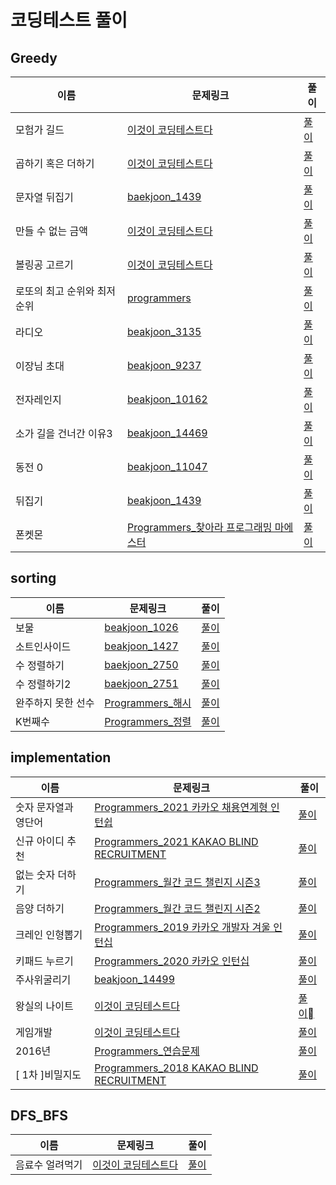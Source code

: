 # 코딩테스트 풀이

## Greedy
이름|문제링크|풀이
---|---|---|
모험가 길드|[이것이 코딩테스트다](https://gimsong83.notion.site/d0f79d36c5cd4d458af0506c4d9f7483)|[풀이](https://github.com/Gimsongsam/Practice-Coding-Test/blob/master/DFS_BFS/baekjoon_%EB%8B%A8%EC%A7%80%EB%B2%88%ED%98%B8%EB%B6%99%EC%9D%B4%EA%B8%B0_2667.py)
곱하기 혹은 더하기|[이것이 코딩테스트다](https://gimsong83.notion.site/a4170b2a78c646008ad9015ccaee476e)|[풀이](https://github.com/Gimsongsam/Practice-Coding-Test/blob/fe37409b4d2ab6d5891818a8a95507de7c5d7b1c/greedy/11-2_%EA%B3%B1%ED%95%98%EA%B8%B0%20%ED%98%B9%EC%9D%80%20%EB%8D%94%ED%95%98%EA%B8%B0.py)
문자열 뒤집기|[baekjoon_1439](https://www.acmicpc.net/problem/1439)|[풀이](https://github.com/Gimsongsam/Practice-Coding-Test/blob/master/greedy/11-3_%EB%AC%B8%EC%9E%90%EC%97%B4%20%EB%92%A4%EC%A7%91%EA%B8%B0.py)
만들 수 없는 금액|[이것이 코딩테스트다](https://gimsong83.notion.site/2f851f388bdf4303ae0ce9b3c4408006)|[풀이](https://github.com/Gimsongsam/Practice-Coding-Test/blob/master/greedy/11-4_%EB%A7%8C%EB%93%A4%20%EC%88%98%20%EC%97%86%EB%8A%94%20%EA%B8%88%EC%95%A1.py)
볼링공 고르기|[이것이 코딩테스트다](https://gimsong83.notion.site/f6e06ed71ef34f7fb4873e6ab3204e26)|[풀이](https://github.com/Gimsongsam/Practice-Coding-Test/blob/master/greedy/11-5_%EB%B3%BC%EB%A7%81%EA%B3%B5%20%EA%B3%A0%EB%A5%B4%EA%B8%B0.py)
로또의 최고 순위와 최저 순위|[programmers](https://programmers.co.kr/learn/courses/30/lessons/77484)|[풀이](https://github.com/Gimsongsam/Practice-Coding-Test/blob/master/greedy/programmers_%EB%A1%9C%EB%98%90%EC%9D%98%20%EC%B5%9C%EA%B3%A0%20%EC%88%9C%EC%9C%84%EC%99%80%20%EC%B5%9C%EC%A0%80%20%EC%88%9C%EC%9C%84.py)
라디오|[beakjoon_3135](https://www.acmicpc.net/problem/3135)|[풀이](https://github.com/Gimsongsam/Practice-Coding-Test/blob/master/greedy/baekjoon_%EB%9D%BC%EB%94%94%EC%98%A4(3135).py)
이장님 초대|[beakjoon_9237](https://www.acmicpc.net/problem/9237)|[풀이](https://github.com/Gimsongsam/Practice-Coding-Test/blob/master/greedy/baekjoon_%EC%9D%B4%EC%9E%A5%EB%8B%98%20%EC%B4%88%EB%8C%80(9237).py)
전자레인지|[beakjoon_10162](https://www.acmicpc.net/problem/10162)|[풀이](https://github.com/Gimsongsam/Practice-Coding-Test/blob/master/greedy/baekjoon_%EC%A0%84%EC%9E%90%EB%A0%88%EC%9D%B8%EC%A7%80(10162).py)
소가 길을 건너간 이유3|[beakjoon_14469](https://www.acmicpc.net/problem/14469)|[풀이](https://github.com/Gimsongsam/Practice-Coding-Test/blob/master/greedy/baekjoon_%EC%86%8C%EA%B0%80%20%EA%B8%B8%EC%9D%84%20%EA%B1%B4%EB%84%88%EA%B0%84%20%EC%9D%B4%EC%9C%A03(14469).py)
동전 0|[beakjoon_11047](https://www.acmicpc.net/problem/11047)|[풀이](https://github.com/Gimsongsam/Practice-Coding-Test/blob/master/greedy/baekjoon_%EB%8F%99%EC%A0%84%200(11047).py)
뒤집기|[beakjoon_1439](https://www.acmicpc.net/problem/1439)|[풀이](https://github.com/Gimsongsam/Practice-Coding-Test/blob/master/greedy/beakjoon_%EB%92%A4%EC%A7%91%EA%B8%B0(1439).py)
폰켓몬|[Programmers_찾아라 프로그래밍 마에스터](https://programmers.co.kr/learn/courses/30/lessons/1845)|[풀이](https://github.com/Gimsongsam/Practice-Coding-Test/blob/master/greedy/programmers_%ED%8F%B0%EC%BC%93%EB%AA%AC.py)

## sorting
이름|문제링크|풀이
---|---|---|
보물|[beakjoon_1026](https://www.acmicpc.net/problem/1026)|[풀이](https://github.com/Gimsongsam/Practice-Coding-Test/blob/master/sorting/baekjoon_%EB%B3%B4%EB%AC%BC(1026).py)
소트인사이드|[beakjoon_1427](https://www.acmicpc.net/problem/1427)|[풀이](https://github.com/Gimsongsam/Practice-Coding-Test/blob/master/sorting/baekjoon_%EC%86%8C%ED%8A%B8%EC%9D%B8%EC%82%AC%EC%9D%B4%EB%93%9C(1427).py)
수 정렬하기|[baekjoon_2750](https://www.acmicpc.net/problem/2750)|[풀이](https://github.com/Gimsongsam/Practice-Coding-Test/blob/master/sorting/baekjoon_%EC%88%98%20%EC%A0%95%EB%A0%AC%ED%95%98%EA%B8%B0(2750).py)
수 정렬하기2|[baekjoon_2751](https://www.acmicpc.net/problem/2751)|[풀이](https://github.com/Gimsongsam/Practice-Coding-Test/blob/master/sorting/baekjoon_%EC%88%98%20%EC%A0%95%EB%A0%AC%ED%95%98%EA%B8%B02(2751).py)
완주하지 못한 선수|[Programmers_해시](https://programmers.co.kr/learn/courses/30/lessons/42576)|[풀이](https://github.com/Gimsongsam/Practice-Coding-Test/blob/master/sorting/programmers_%EC%99%84%EC%A3%BC%ED%95%98%EC%A7%80%20%EB%AA%BB%ED%95%9C%20%EC%84%A0%EC%88%98.py)
K번째수|[Programmers_정렬](https://programmers.co.kr/learn/courses/30/lessons/42748)|[풀이](https://github.com/Gimsongsam/Practice-Coding-Test/blob/master/sorting/Programmers_K%EB%B2%88%EC%A7%B8%EC%88%98.py)


## implementation
이름|문제링크|풀이
---|---|---|
숫자 문자열과 영단어|[Programmers_2021 카카오 채용연계형 인턴쉽](https://programmers.co.kr/learn/courses/30/lessons/81301)|[풀이](https://github.com/Gimsongsam/Practice-Coding-Test/blob/master/implementation/programmers_%EC%88%AB%EC%9E%90%20%EB%AC%B8%EC%9E%90%EC%97%B4%EA%B3%BC%20%EC%98%81%EB%8B%A8%EC%96%B4.py)
신규 아이디 추천|[Programmers_2021 KAKAO BLIND RECRUITMENT](https://programmers.co.kr/learn/courses/30/lessons/72410)|[풀이](https://github.com/Gimsongsam/Practice-Coding-Test/blob/master/implementation/programmers_%EC%8B%A0%EA%B7%9C%20%EC%95%84%EC%9D%B4%EB%94%94%20%EC%B6%94%EC%B2%9C.py)
없는 숫자 더하기|[Programmers_월간 코드 챌린지 시즌3](https://programmers.co.kr/learn/courses/30/lessons/86051)|[풀이](https://github.com/Gimsongsam/Practice-Coding-Test/blob/master/implementation/programmers_%EC%97%86%EB%8A%94%20%EC%88%AB%EC%9E%90%20%EB%8D%94%ED%95%98%EA%B8%B0.Py)
음양 더하기|[Programmers_월간 코드 챌린지 시즌2](https://programmers.co.kr/learn/courses/30/lessons/76501)|[풀이](https://github.com/Gimsongsam/Practice-Coding-Test/blob/master/implementation/programmers_%EC%9D%8C%EC%96%91%20%EB%8D%94%ED%95%98%EA%B8%B0.py)
크레인 인형뽑기|[Programmers_2019 카카오 개발자 겨울 인턴십](https://programmers.co.kr/learn/courses/30/lessons/64061)|[풀이](https://github.com/Gimsongsam/Practice-Coding-Test/blob/master/implementation/programmers_%ED%81%AC%EB%A0%88%EC%9D%B8%20%EC%9D%B8%ED%98%95%EB%BD%91%EA%B8%B0.py)
키패드 누르기|[Programmers_2020 카카오 인턴십](https://programmers.co.kr/learn/courses/30/lessons/67256)|[풀이](https://github.com/Gimsongsam/Practice-Coding-Test/blob/master/implementation/programmers_%ED%82%A4%ED%8C%A8%EB%93%9C%20%EB%88%84%EB%A5%B4%EA%B8%B0.py)
주사위굴리기|[beakjoon_14499](https://www.acmicpc.net/problem/14499)|[풀이](https://github.com/Gimsongsam/Practice-Coding-Test/blob/master/implementation/beakjoon_%EC%A3%BC%EC%82%AC%EC%9C%84%EA%B5%B4%EB%A6%AC%EA%B8%B0(14499).py)
왕실의 나이트|[이것이 코딩테스트다](https://gimsong83.notion.site/7d5eb9f2751a4b359e1c1508cfcc8143)|[풀이](https://github.com/Gimsongsam/Practice-Coding-Test/blob/master/implementation/4-3_%EC%99%95%EC%8B%A4%EC%9D%98%20%EB%82%98%EC%9D%B4%ED%8A%B8.py)
게임개발|[이것이 코딩테스트다](https://gimsong83.notion.site/bf575798470642eb82f20b14780aa010)|[풀이](https://github.com/Gimsongsam/Practice-Coding-Test/blob/master/implementation/4-4_%EA%B2%8C%EC%9E%84%20%EA%B0%9C%EB%B0%9C.py)
2016년|[Programmers_연습문제](https://programmers.co.kr/learn/courses/30/lessons/12901)|[풀이](https://github.com/Gimsongsam/Practice-Coding-Test/blob/master/implementation/programmers_2016%EB%85%84.py)
[ 1차 ]비밀지도|[Programmers_2018 KAKAO BLIND RECRUITMENT](https://programmers.co.kr/learn/courses/30/lessons/17681)|[풀이](https://github.com/Gimsongsam/Practice-Coding-Test/blob/master/implementation/programmers_%5B1%EC%B0%A8%5D%EB%B9%84%EB%B0%80%EC%A7%80%EB%8F%84.py)

## DFS_BFS
이름|문제링크|풀이
---|---|---|
음료수 얼려먹기|[이것이 코딩테스트다](https://gimsong83.notion.site/63662f26ecdb4f8c9f88a8f68ca79c23)|[풀이](https://github.com/Gimsongsam/Practice-Coding-Test/blob/master/DFS_BFS/5-3_%EC%9D%8C%EB%A3%8C%EC%88%98%20%EC%96%BC%EB%A0%A4%20%EB%A8%B9%EA%B8%B0.py)
